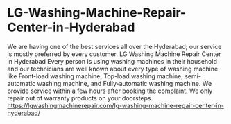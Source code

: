 # LG-Washing-Machine-Repair-Center-in-Hyderabad
We are having one of the best services all over the Hyderabad; our service is mostly preferred by every customer. LG Washing Machine Repair Center in Hyderabad Every person is using washing machines in their household and our technicians are well known about every type of washing machine like Front-load washing machine, Top-load washing machine, semi-automatic washing machine, and Fully-automatic washing machine. We provide service within a few hours after booking the complaint. We only repair out of warranty products on your doorsteps. https://lgwashingmachinerepair.com/lg-washing-machine-repair-center-in-hyderabad/
